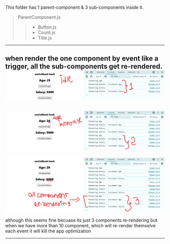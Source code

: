 This folder has 1 parent-component & 3 sub-components inside it.

>ParentComponent.js
>> - Button.js
>> - Count.js
>> - Title.js
---

when render the one component by event like a trigger, all the sub-components get re-rendered.
![idle state](../Images/useCallback01.png)
---
![increased age](../Images/useCallback02.png)
--
![increased salary](../Images/useCallback03.png)

although this seems fine becuase its just 3 components re-rendering but when we have more than 10 component, which will re-render themselve each event it will kill the app optimization 

---